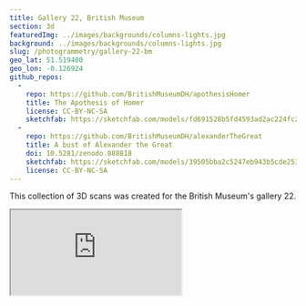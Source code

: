 ```yaml
---
title: Gallery 22, British Museum
section: 3d
featuredImg: ../images/backgrounds/columns-lights.jpg
background: ../images/backgrounds/columns-lights.jpg
slug: /photogrammetry/gallery-22-bm
geo_lat: 51.519400
geo_lon: -0.126924
github_repos:
  -
    repo: https://github.com/BritishMuseumDH/apothesisHomer
    title: The Apothesis of Homer
    license: CC-BY-NC-SA
    sketchfab: https://sketchfab.com/models/fd691528b5fd4593ad2ac224fc2f19c5
  -
    repo: https://github.com/BritishMuseumDH/alexanderTheGreat
    title: A bust of Alexander the Great
    doi: 10.5281/zenodo.888818
    sketchfab: https://sketchfab.com/models/39505bba2c5247eb943b5cde253bf495
    license: CC-BY-NC-SA
---
```


This collection of 3D scans was created for the British Museum's gallery 22.

<div class="ratio ratio-16x9 mb-3">
    <iframe title="A 3D model" src="https://sketchfab.com/playlists/embed?collection=305df4f98d024c5bb69f7f3ddcc41f46"  allow="autoplay; fullscreen; vr" mozallowfullscreen="true" webkitallowfullscreen="true"></iframe>
</div>
